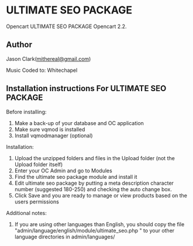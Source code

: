 ULTIMATE SEO PACKAGE
=====================

Opencart ULTIMATE SEO PACKAGE Opencart 2.2.


Author
-------
Jason Clark(mithereal@gmail.com)

Music Coded to: Whitechapel

Installation instructions For ULTIMATE SEO PACKAGE
-------------------------------------------------

Before installing:

1.  Make a back-up of your database and OC application 
2.  Make sure vqmod is installed
3.  Install vqmodmanager (optional)

Installation:

1.  Upload the unzipped folders and files in the Upload folder (not the Upload folder itself)
2.  Enter your OC Admin and go to Modules
4.  Find the ultimate seo package module and install it
5.  Edit ultimate seo package by putting a meta description character number (suggested 180-250) and checking the auto change box.
6.  Click Save and you are ready to manage or view products based on the users permissions

 
Additional notes: 

1.  If you are using other languages than English, you should copy the file "admin/language/english/module/ultimate_seo.php " to your other language directories in admin/languages/
